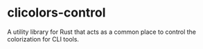 # clicolors-control

A utility library for Rust that acts as a common place to control
the colorization for CLI tools.
